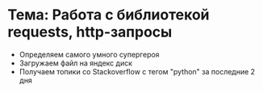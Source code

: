 # Тема: Работа с библиотекой requests, http-запросы
* Определяем самого умного супергероя
* Загружаем файл на яндекс диск
* Получаем топики со Stackoverflow с тегом "python" за последние 2 дня
